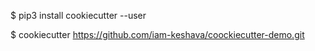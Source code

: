 $ pip3 install cookiecutter --user

$ cookiecutter https://github.com/iam-keshava/coockiecutter-demo.git
